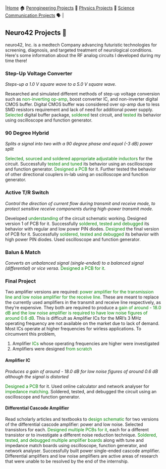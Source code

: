 |[Home](https://tarunyaa.github.io) 🏠    [Penngineering Projects](https://tarunyaa.github.io/penngineering-projects/) 🦾     [Physics Projects](https://tarunyaa.github.io/physics-projects/) 🔭     [Science Communication Projects](https://tarunyaa.github.io/science-communication-projects/) 🗣  |

## Neuro42 Projects 📡

neuro42, Inc. is a medtech Company advancing futuristic technologies for screening, diagnosis, and targeted treatment of neurological conditions. Here's some information about the RF analog circuits I developed during my time there!

### Step-Up Voltage Converter
*Steps-up a 1.0 V square wave to a 5.0 V square wave.*

Researched and simulated different methods of step-up voltage conversion such as <span style="color:green">non-inverting op-amp</span>, boost converter IC, and non-inverter digital CMOS buffer. Digital CMOS buffer was considered over op-amp due to less SMD resistors requirement and lack of need for additional power supply. <span style="color:green">Selected</span> digital buffer package, <span style="color:green">soldered</span> test circuit, and <span style="color:green">tested</span> its behavior using oscilloscope and function generator.

### 90 Degree Hybrid
*Splits a signal into two with a 90 degree phase and equal (-3 dB) power split*

<span style="color:green">Selected, sourced and soldered appropriate adjustable inductors</span> for the circuit. Successfully <span style="color:green">tested and tuned</span> its behavior using an oscilloscope and function generator. <span style="color:green">Designed a PCB</span> for it. Further tested the behavior of other directional couplers in-lab using an oscilloscope and function generator.

### Active T/R Switch
*Control the direction of current flow during transmit and receive mode, to protect sensitive receive components during high-power transmit mode.*

Developed <span style="color:green">understanding</span> of the circuit schematic working. Designed version 1 of PCB for it. Successfully <span style="color:green">soldered, tested and debugged </span>its behavior with regular and low power PIN diodes. <span style="color:green">Designed</span> the final version of PCB for it. Successfully <span style="color:green">soldered, tested and debugged</span> its behavior with high power PIN diodes. Used oscilloscope and function generator.

### Balun & Match
*Converts an unbalanced signal (single-ended) to a balanced signal (differential) or vice versa.*
<span style="color:green">Designed a PCB for it</span>.

### Final Project
Two amplifier versions are required: <span style="color:green">power amplifier for the transmission line and low noise amplifier for the receive line</span>. These are meant to replace the currently used amplifiers in the transmit and receive line respectively, as they’re expensive. They both are required to produce a <span style="color:green">gain of around - 18.0 dB and the low noise amplifier is required to have low noise figures of around 0.6 dB</span>. This is difficult as Amplifier ICs for the MRI’s 3 MHz operating frequency are not available on the market due to lack of demand. Most ICs operate at higher frequencies for wirless applications. To circumvent this problem, 
1. Amplifier <span style="color:green">ICs</span> whose operating frequencies are higher were investigated
2. Amplifiers were designed <span style="color:green">from scratch</span> 

#### Amplifier IC
*Produces a gain of around - 18.0 dB for low noise figures of around 0.6 dB although the signal is distorted*

<span style="color:green">Designed a PCB</span> for it. Used online calculator and network analyser for <span style="color:green">impedance matching</span>. Soldered, tested, and debugged the circuit using an oscilloscope and function generator.

#### Differential Cascode Amplifier
Read scholarly articles and textbooks to <span style="color:green">design schematic</span> for two versions of the differential cascode amplifier: power and low noise. Selected transistors for each. <span style="color:green">Designed multiple PCBs for it</span>, each for a different transistor or to investigate a different noise reduction technique. <span style="color:green">Soldered, tested, and debugged multiple amplifier boards</span> along with tune and impedance match boards using oscilloscope, function generator, and network analyser. Successfully built power single-ended cascode amplifier. Differential amplifiers and low noise amplifiers are active areas of research that were unable to be resolved by the end of the internship.
